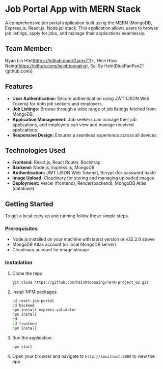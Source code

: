 # Job Portal App with MERN Stack

A comprehensive job portal application built using the MERN (MongoDB, Express.js, React.js, Node.js) stack. This application allows users to browse job listings, apply for jobs, and manage their applications seamlessly.

## Team Member:
Nyan Lin Htet(https://github.com/Garris711) , Hein Htoo Naing(https://github.com/heinhtoonaing), Sai Sy Hein(BluePanPan21 (github.com))
## Features

- **User Authentication:** Secure authentication using JWT (JSON Web Tokens) for both job seekers and employers.
- **Job Listings:** Browse through a wide range of job listings fetched from MongoDB.
- **Application Management:** Job seekers can manage their job applications, and employers can view and manage received applications.
- **Responsive Design:** Ensures a seamless experience across all devices.

## Technologies Used

- **Frontend:** React.js, React Router, Bootstrap
- **Backend:** Node.js, Express.js, MongoDB
- **Authentication:** JWT (JSON Web Tokens), Bcrypt (for password hash)
- **Image Upload:** Cloudinary for storing and managing uploaded images
- **Deployment:** Vercel (frontend), Render(backend), MongoDB Atlas (database)

## Getting Started

To get a local copy up and running follow these simple steps.

### Prerequisites

- Node.js installed on your machine with latest version or v22.2.0 above
- MongoDB Atlas account (or local MongoDB server)
- Cloudinary account for image storage

### Installation

1. Clone the repo:
   ```sh
   git clone https://github.com/heinhtoonaing/Term-project_02.git
   ```
2. Install NPM packages:
   ```sh
   cd react-job-portal
   cd backend
   npm install express-validator
   npm install
   cd..
   cd frontend
   npm install
   ```

3. Run the application:
   ```sh
   npm start
   ```
4. Open your browser and navigate to `http://localhost:3000` to view the app.

  

